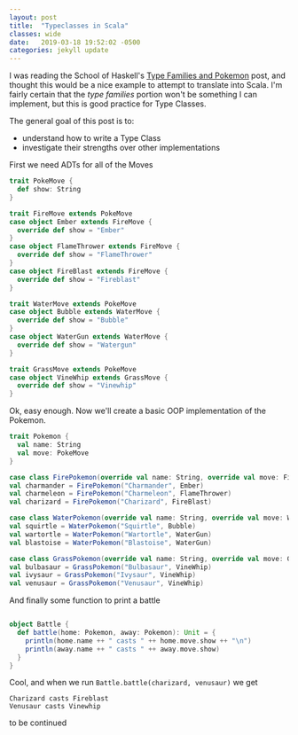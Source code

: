 ```yaml
---
layout: post
title:  "Typeclasses in Scala"
classes: wide
date:   2019-03-18 19:52:02 -0500
categories: jekyll update
---
```

I was reading the School of Haskell's [Type Families and
Pokemon](https://www.schoolofhaskell.com/school/to-infinity-and-beyond/pick-of-the-week/type-families-and-pokemon)
post, and thought this would be a nice example to attempt to translate into
Scala. I'm fairly certain that the *type families* portion won't be something I
can implement, but this is good practice for Type Classes.

The general goal of this post is to:

 * understand how to write a Type Class
 * investigate their strengths over other implementations

First we need ADTs for all of the Moves

```scala
trait PokeMove {
  def show: String
}

trait FireMove extends PokeMove
case object Ember extends FireMove {
  override def show = "Ember"
}
case object FlameThrower extends FireMove {
  override def show = "FlameThrower"
}
case object FireBlast extends FireMove {
  override def show = "Fireblast"
}

trait WaterMove extends PokeMove
case object Bubble extends WaterMove {
  override def show = "Bubble"
}
case object WaterGun extends WaterMove {
  override def show = "Watergun"
}

trait GrassMove extends PokeMove
case object VineWhip extends GrassMove {
  override def show = "Vinewhip"
}
```

Ok, easy enough. Now we'll create a basic OOP implementation of the Pokemon.

```scala
trait Pokemon {
  val name: String
  val move: PokeMove
}

case class FirePokemon(override val name: String, override val move: FireMove) extends Pokemon
val charmander = FirePokemon("Charmander", Ember)
val charmeleon = FirePokemon("Charmeleon", FlameThrower)
val charizard = FirePokemon("Charizard", FireBlast)

case class WaterPokemon(override val name: String, override val move: WaterMove) extends Pokemon
val squirtle = WaterPokemon("Squirtle", Bubble)
val wartortle = WaterPokemon("Wartortle", WaterGun)
val blastoise = WaterPokemon("Blastoise", WaterGun)

case class GrassPokemon(override val name: String, override val move: GrassMove) extends Pokemon
val bulbasaur = GrassPokemon("Bulbasaur", VineWhip)
val ivysaur = GrassPokemon("Ivysaur", VineWhip)
val venusaur = GrassPokemon("Venusaur", VineWhip)
```

And finally some function to print a battle

```scala

object Battle {
  def battle(home: Pokemon, away: Pokemon): Unit = {
    println(home.name ++ " casts " ++ home.move.show ++ "\n")
    println(away.name ++ " casts " ++ away.move.show)
  }
}
```

Cool, and when we run `Battle.battle(charizard, venusaur)` we get

```
Charizard casts Fireblast
Venusaur casts Vinewhip
```

to be continued
